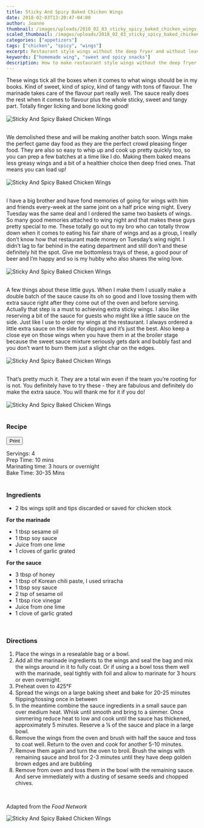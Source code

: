 ```yaml
---
title: Sticky And Spicy Baked Chicken Wings
date: 2018-02-03T13:20:47-04:00
author: Joanne
thumbnail: /images/uploads/2018_02_03_sticky_spicy_baked_chicken_wings_1.jpg
scaled_thumbnail: /images/uploads/2018_02_03_sticky_spicy_baked_chicken_wings_0.jpg
categories: ["appetizers"]
tags: ["chicken", "spicy", "wings"]
excerpt: Restaurant style wings without the deep fryer and without leaving home
keywords: ["homemade wing", "sweet and spicy snacks"]
description: How to make restaurant style wings without the deep fryer and without leaving home
---
```

<span class="blog-text">

These wings tick all the boxes when it comes to what wings should be in my books. Kind of sweet, kind of spicy, kind of tangy with tons of flavour.  The marinade takes care of the flavour part really well. The sauce really does the rest when it comes to flavour plus the whole sticky, sweet and tangy part.  Totally finger licking and bone licking good!
<br>
<br>
![Sticky And Spicy Baked Chicken Wings](/images/uploads/2018_02_03_sticky_spicy_baked_chicken_wings_2.jpg)
<br>
<br>

We demolished these and will be making another batch soon. Wings make the perfect game day food as they are the perfect crowd pleasing finger food. They are also so easy to whip up and cook up pretty quickly too, so you can prep a few batches at a time like I do. Making them baked means less greasy wings  and a bit of a healthier choice then deep fried ones. That means you can load up!
<br>
<br>
![Sticky And Spicy Baked Chicken Wings](/images/uploads/2018_02_03_sticky_spicy_baked_chicken_wings_3.jpg)
<br>
<br>

I have a big brother and have fond memories of going for wings with him and friends every-week at the same joint on a half price wing night. Every Tuesday was the same deal and I ordered the same two baskets of wings. So many good memories attached to wing night and that makes these guys pretty special to me. These totally go out to my bro who can totally throw down when it comes to eating his fair share of wings and as a group, I really don’t know how that restaurant made money on Tuesday’s wing night. I didn’t lag to far behind in the eating department and still don’t and these definitely hit the spot. Give me bottomless trays of these, a good pour of beer and I’m happy and so is my hubby who also shares the wing love.
<br>
<br>
![Sticky And Spicy Baked Chicken Wings](/images/uploads/2018_02_03_sticky_spicy_baked_chicken_wings_4.jpg)
<br>
<br>

A few things about these little guys. When I make them I usually make a double batch of the sauce cause its oh so good and I love tossing them with extra sauce right after they come out of the oven and before serving. Actually that step is a must to achieving extra sticky wings. I also like reserving a bit of the sauce for guests who might like a little sauce on the side. Just like I use to order my wings at the restaurant. I always ordered a little extra sauce on the side for dipping and it’s just the best. Also keep a close eye on those wings when you have them in at the broiler stage because the sweet sauce mixture seriously gets dark and bubbly fast and you don’t want to burn them just a slight char on the edges.
<br>
<br>
![Sticky And Spicy Baked Chicken Wings](/images/uploads/2018_02_03_sticky_spicy_baked_chicken_wings_5.jpg)
<br>
<br>

That’s pretty much it. They are a total win even if the team you’re rooting for is not. You definitely have to try these - they are fabulous and definitely do make the extra sauce. You will thank me for it if you do!
<br>
<br>
![Sticky And Spicy Baked Chicken Wings](/images/uploads/2018_02_03_sticky_spicy_baked_chicken_wings_6.jpg)
<br>
<br>
</span>

### Recipe
<div print_button><form>
<input type="button" value="Print" class="btn__print" onClick="window.print()">
</form></div>

<div>Servings: <span itemprop="recipeYield">4</div>
<div>Prep Time: <meta itemprop="prepTime" content="PT10M">10 mins</div>
<div>Marinating time: 3 hours or overnight</div>
<div>Bake Time: <meta itemprop="cookTime" content="PT80M">30-35 Mins</div>
</br>

### Ingredients

* <span itemprop="ingredients">2 lbs wings split and tips discarded or saved for chicken stock</span>

**For the marinade**

* <span itemprop="ingredients">1 tbsp sesame oil</span>
* <span itemprop="ingredients">1 tbsp soy sauce</span>
* <span itemprop="ingredients">Juice from one lime</span>
* <span itemprop="ingredients">1 cloves of garlic grated</span>

**For the sauce**

* <span itemprop="ingredients">3 tbsp of honey</span>
* <span itemprop="ingredients">1 tbsp of Korean chili paste, I used sriracha</span>
* <span itemprop="ingredients">1 tbsp soy sauce</span>
* <span itemprop="ingredients">2 tsp of sesame oil</span>
* <span itemprop="ingredients">1 tbsp rice vinegar</span>
* <span itemprop="ingredients">Juice from one lime</span>
* <span itemprop="ingredients">1 clove of garlic grated</span>
<br>

### Directions

1. Place the wings in a resealable bag or a bowl.
1. Add all the marinade ingredients to the wings and seal the bag and mix the wings around in it to fully coat. Or if using a a bowl toss them well with the marinade, seal tightly with foil and allow to marinate for 3 hours or even overnight.
1. Preheat oven to 425°F
1. Spread the wings on a large baking sheet and bake for 20-25 minutes flipping/tossing once in between
1. In the meantime combine the sauce ingredients in a small sauce pan over medium heat. Whisk until smooth and bring to a simmer. Once simmering reduce heat to low and cook until the sauce has thickened, approximately 5 minutes. Reserve a &frac14; of the sauce and place in a large bowl.
1. Remove the wings from the oven and brush with half the sauce and toss to coat well. Return to the oven and cook for another 5-10 minutes.
2. Remove them again and turn the oven to broil. Brush the wings with remaining sauce and broil for 2-3 minutes until they have deep golden brown edges and are bubbling
3. Remove from oven and toss them in the bowl with the remaining sauce. And serve immediately with a dusting of sesame seeds and chopped chives.
<br>

Adapted from the *Food Network*
<br>

![Sticky And Spicy Baked Chicken Wings](/images/uploads/2018_02_03_sticky_spicy_baked_chicken_wings_7.jpg)